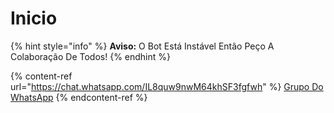 # Inicio

{% hint style="info" %}
**Aviso:** O Bot Está Instável Então Peço A Colaboração De Todos!
{% endhint %}

{% content-ref url="https://chat.whatsapp.com/IL8quw9nwM64khSF3fgfwh" %}
[Grupo Do WhatsApp](https://chat.whatsapp.com/IL8quw9nwM64khSF3fgfwh')
{% endcontent-ref %}